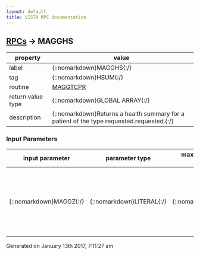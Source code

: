 ```yaml
---
layout: default
title: VISTA RPC documentation
---
```




## [RPCs](TableOfContent.md) &#8594; MAGGHS 

 property | value 
--- | --- 
 label | {::nomarkdown}MAGGHS{:/}
 tag | {::nomarkdown}HSUM{:/}
 routine | [MAGGTCPR](http://code.osehra.org/dox/Routine_MAGGTCPR_source.html)
 return value type | {::nomarkdown}GLOBAL ARRAY{:/}
 description | {::nomarkdown}Returns a health summary for a patient of the type requested.requested.{:/}

### Input Parameters

| input parameter | parameter type | maximum data length | required | description | 
| --- | --- | --- | --- | --- | 
| {::nomarkdown}MAGGZ{:/} | {::nomarkdown}LITERAL{:/} | {::nomarkdown}30{:/} | {::nomarkdown}true{:/} | {::nomarkdown}; MAGGZ    ->   DFN  ^  HS Type (IEN)The patient's DFN and the health summary type's internal entry number(IEN).{:/} | 




 Generated on January 13th 2017, 7:11:27 am